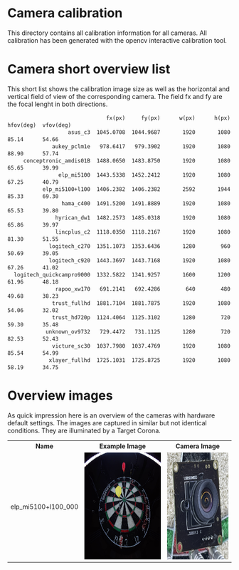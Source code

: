 # Camera calibration

This directory contains all calibration information for all cameras. All calibration has been generated with the opencv interactive calibration tool.

# Camera short overview list

This short list shows the calibration image size as well as the horizontal and vertical field of view of the corresponding camera. The field fx and fy are the focal lenght in both directions. 

                                   fx(px)     fy(px)      w(px)      h(px)  hfov(deg)  vfov(deg)
                       asus_c3  1045.0708  1044.9687       1920       1080      85.14      54.66 
                  aukey_pclm1e   978.6417   979.3902       1920       1080      88.90      57.74 
         conceptronic_amdis01B  1488.0650  1483.8750       1920       1080      65.65      39.99 
                    elp_mi5100  1443.5338  1452.2412       1920       1080      67.25      40.79 
               elp_mi5100+l100  1406.2382  1406.2382       2592       1944      85.33      69.30 
                     hama_c400  1491.5200  1491.8889       1920       1080      65.53      39.80 
                   hyrican_dw1  1482.2573  1485.0318       1920       1080      65.86      39.97 
                   lincplus_c2  1118.0350  1118.2167       1920       1080      81.30      51.55 
                 logitech_c270  1351.1073  1353.6436       1280        960      50.69      39.05 
                 logitech_c920  1443.3697  1443.7168       1920       1080      67.26      41.02 
      logitech_quickcampro9000  1332.5822  1341.9257       1600       1200      61.96      48.18 
                   rapoo_xw170   691.2141   692.4286        640        480      49.68      38.23 
                  trust_fullhd  1881.7104  1881.7875       1920       1080      54.06      32.02 
                  trust_hd720p  1124.4064  1125.3102       1280        720      59.30      35.48 
                unknown_ov9732   729.4472   731.1125       1280        720      82.53      52.43 
                  victure_sc30  1037.7980  1037.4769       1920       1080      85.54      54.99 
                 xlayer_fullhd  1725.1031  1725.8725       1920       1080      58.19      34.75

# Overview images

As quick impression here is an overview of the cameras with hardware default settings. The images are captured in similar but not identical conditions. They are illuminated by a Target Corona.

<table>
  <tr>
    <th>Name</th>
    <th>Example Image</th>
    <th>Camera Image</th>
  </tr>
  <tr>
    <td>elp_mi5100+l100_000</td>
    <td><img src="./elp_mi5100+l100_000/auto.jpg" alt="image" width="auto" height="240"></td>
    <td><img src="./elp_mi5100+l100_000/front.jpg" alt="image" width="auto" height="240"></td>
  </tr>
</table>







